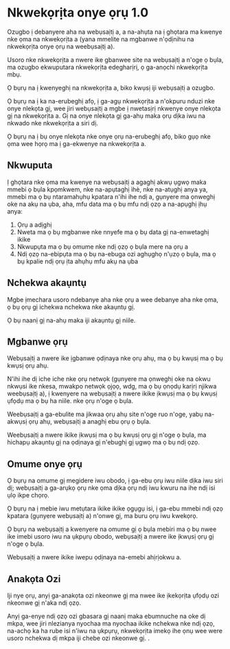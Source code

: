 # Nkwekọrịta onye ọrụ 1.0

Ozugbo ị debanyere aha na webụsaịtị a, a na-ahụta na ị ghọtara ma kwenye nke ọma na nkwekọrịta a (yana mmelite na mgbanwe n'ọdịnihu na nkwekọrịta onye ọrụ na weebụsaịtị a).

Usoro nke nkwekọrịta a nwere ike gbanwee site na webụsaịtị a n'oge ọ bụla, ma ozugbo ekwuputara nkwekọrịta edegharịrị, ọ ga-anọchi nkwekọrịta mbụ.

Ọ bụrụ na ị kwenyeghị na nkwekọrịta a, biko kwụsị iji webụsaịtị a ozugbo.

Ọ bụrụ na ị ka na-erubeghị afọ, ị ga-agụ nkwekọrịta a n'okpuru nduzi nke onye nlekọta gị, wee jiri webụsaịtị a mgbe ị nwetasịrị nkwenye onye nlekọta gị na nkwekọrịta a. Gị na onye nlekọta gị ga-ahụ maka ọrụ dịka iwu na nkwado nke nkwekọrịta a siri dị.

Ọ bụrụ na ị bụ onye nlekọta nke onye ọrụ na-erubeghị afọ, biko gụọ nke ọma wee họrọ ma ị ga-ekwenye na nkwekọrịta a.

## Nkwuputa

Ị ghọtara nke ọma ma kwenye na webụsaịtị a agaghị akwụ ụgwọ maka mmebi ọ bụla kpọmkwem, nke na-apụtaghị ìhè, nke na-atụghị anya ya, mmebi ma ọ bụ ntaramahụhụ kpatara n'ihi ihe ndị a, gụnyere ma ọnweghị oke na akụ na ụba, aha, mfu data ma ọ bụ mfu ndị ọzọ a na-apụghị ịhụ anya:

1. Ọrụ a adịghị
1. Nweta ma ọ bụ mgbanwe nke nnyefe ma ọ bụ data gị na-enwetaghị ikike
1. Nkwupụta ma ọ bụ omume nke ndị ọzọ ọ bụla mere na ọrụ a
1. Ndị ọzọ na-ebipụta ma ọ bụ na-ebuga ozi aghụghọ n'ụzọ ọ bụla, ma ọ bụ kpalie ndị ọrụ ịta ahụhụ mfu akụ na ụba

## Nchekwa akaụntụ

Mgbe ịmechara usoro ndebanye aha nke ọrụ a wee debanye aha nke ọma, ọ bụ ọrụ gị ichekwa nchekwa nke akaụntụ gị.

Ọ bụ naanị gị na-ahụ maka iji akaụntụ gị niile.

## Mgbanwe ọrụ

Webụsaịtị a nwere ike ịgbanwe ọdịnaya nke ọrụ ahụ, ma ọ bụ kwụsị ma ọ bụ kwụsị ọrụ ahụ.

N'ihi ihe dị iche iche nke ọrụ netwọk (gụnyere ma ọnweghị oke na okwu nkwụsi ike nkesa, mwakpo netwọk ọjọọ, wdg, ma ọ bụ ọnọdụ karịrị njikwa weebụsaịtị a), ị kwenyere na webụsaịtị a nwere ikike ịkwụsị ma ọ bụ kwụsị ụfọdụ ma ọ bụ ha niile. nke ọrụ n'oge ọ bụla.

Weebụsaịtị a ga-ebulite ma jikwaa ọrụ ahụ site n'oge ruo n'oge, yabụ na-akwụsị ọrụ ahụ, webụsaịtị a anaghị ebu ọrụ ọ bụla.

Weebụsaịtị a nwere ikike ịkwụsị ma ọ bụ kwụsị ọrụ gị n'oge ọ bụla, ma hichapụ akaụntụ gị na ọdịnaya gị n'ebughị gị ụgwọ ma ọ bụ ndị ọzọ.

## Omume onye ọrụ

Ọ bụrụ na omume gị megidere iwu obodo, ị ga-ebu ọrụ iwu niile dịka iwu siri dị; webụsaịtị a ga-arụkọ ọrụ nke ọma dịka ọrụ ndị iwu kwuru na ihe ndị isi ụlọ ikpe chọrọ.

Ọ bụrụ na ị mebie iwu metụtara ikike ikike ọgụgụ isi, ị ga-ebu mmebi ndị ọzọ kpatara (gụnyere webụsaịtị a) n'onwe gị, ma buru ọrụ iwu kwekọrọ.

Ọ bụrụ na webụsaịtị a kwenyere na omume gị ọ bụla mebiri ma ọ bụ nwee ike imebi usoro iwu na ụkpụrụ obodo, webụsaịtị a nwere ike ịkwụsị ọrụ gị n'oge ọ bụla.

Webụsaịtị a nwere ikike iwepu ọdịnaya na-emebi ahịrịokwu a.

## Anakọta Ozi

Iji nye ọrụ, anyị ga-anakọta ozi nkeonwe gị ma nwee ike ịkekọrịta ụfọdụ ozi nkeonwe gị n'aka ndị ọzọ.

Anyị ga-enye ndị ọzọ ozi gbasara gị naanị maka ebumnuche na oke dị mkpa, wee jiri nlezianya nyochaa ma nyochaa ikike nchekwa nke ndị ọzọ, na-achọ ka ha rube isi n'iwu na ụkpụrụ, nkwekọrịta imekọ ihe ọnụ wee were usoro nchekwa dị mkpa iji chebe ozi nkeonwe gị. .
